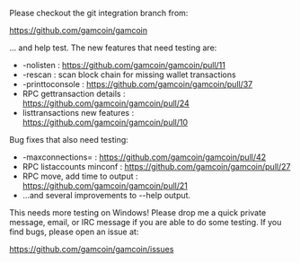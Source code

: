 Please checkout the git integration branch from:

https://github.com/gamcoin/gamcoin

... and help test.  The new features that need testing are:

* -nolisten : https://github.com/gamcoin/gamcoin/pull/11
* -rescan : scan block chain for missing wallet transactions
* -printtoconsole : https://github.com/gamcoin/gamcoin/pull/37
* RPC gettransaction details : https://github.com/gamcoin/gamcoin/pull/24
* listtransactions new features : https://github.com/gamcoin/gamcoin/pull/10

Bug fixes that also need testing:

* -maxconnections= : https://github.com/gamcoin/gamcoin/pull/42
* RPC listaccounts minconf : https://github.com/gamcoin/gamcoin/pull/27
* RPC move, add time to output : https://github.com/gamcoin/gamcoin/pull/21
* ...and several improvements to --help output.

This needs more testing on Windows!  Please drop me a quick private message, email, or IRC message if you are able to do some testing.  If you find bugs, please open an issue at:

https://github.com/gamcoin/gamcoin/issues
